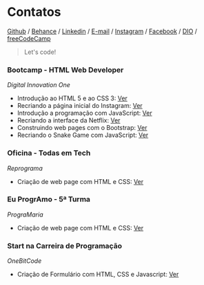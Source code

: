 # Contatos

[Github](https://github.com/andreadcsousa) / [Behance](https://www.freecodecamp.org/andreadcsousa) / [Linkedin](https://www.linkedin.com/in/andrea-dcsousa/) / [E-mail](mailto:andrea.dcsousa@gmail.com) / [Instagram](https://www.instagram.com/pinklovesxtina/) / [Facebook](https://www.facebook.com/pinkLOVESxtina) / [DIO](https://web.digitalinnovation.one/users/andrea_dcsousa?tab=achievements) / [freeCodeCamp](https://www.freecodecamp.org/andreadcsousa)

> Let's code!

### Bootcamp - HTML Web Developer

*Digital Innovation One*  

- Introdução ao HTML 5 e ao CSS 3: [Ver](https://andreadcsousa.github.io/introducao_html_css/)
- Recriando a página inicial do Instagram: [Ver](https://andreadcsousa.github.io/desafio_instagram/)
- Introdução a programação com JavaScript: [Ver](https://andreadcsousa.github.io/introducao_javascript/)
- Recriando a interface da Netflix: [Ver](https://andreadcsousa.github.io/desafio_netflix/)
- Construindo web pages com o Bootstrap: [Ver](https://andreadcsousa.github.io/introducao_bootstrap/)
- Recriando o Snake Game com JavaScript: [Ver](https://andreadcsousa.github.io/desafio_snake/)

### Oficina - Todas em Tech

*Reprograma*

- Criação de web page com HTML e CSS: [Ver](https://andreadcsousa.github.io/oficina_reprograma/)

### Eu ProgrAmo - 5ª Turma

*PrograMaria*

- Criação de web page com HTML e CSS: [Ver](https://andreadcsousa.github.io/frontend_programaria/)

### Start na Carreira de Programação

*OneBitCode*

- Criação de Formulário com HTML, CSS e Javascript: [Ver](https://andreadcsousa.github.io/start_onebitcode/)
